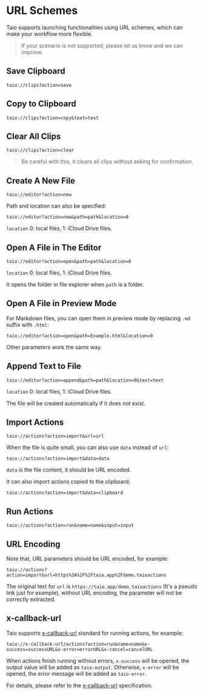 # URL Schemes

Taio supports launching functionalities using URL schemes, which can make your workflow more flexible.

> If your scenario is not supported, please let us know and we can improve.

## Save Clipboard

```
taio://clips?action=save
```

## Copy to Clipboard

```
taio://clips?action=copy&text=text
```

## Clear All Clips

```
taio://clips?action=clear
```

> Be careful with this, it clears all clips without asking for confirmation.

## Create A New File

```
taio://editor?action=new
```

Path and location can also be specified:

```
taio://editor?action=new&path=path&location=0
```

`location` 0: local files, 1: iCloud Drive files.

## Open A File in The Editor

```
taio://editor?action=open&path=path&location=0
```

`location` 0: local files, 1: iCloud Drive files.

It opens the folder in file explorer when `path` is a folder.

## Open A File in Preview Mode

For Markdown files, you can open them in preview mode by replacing `.md` suffix with `.html`:

```
taio://editor?action=open&path=Example.html&location=0
```

Other parameters work the same way.

## Append Text to File

```
taio://editor?action=append&path=path&location=0&text=text
```

`location` 0: local files, 1: iCloud Drive files.

The file will be created automatically if it does not exist.

## Import Actions

```
taio://actions?action=import&url=url
```

When the file is quite small, you can also use `data` instead of `url`:

```
taio://actions?action=import&data=data
```

`data` is the file content, it should be URL encoded.

It can also import actions copied to the clipboard:

```
taio://actions?action=import&data=clipboard
```

## Run Actions

```
taio://actions?action=run&name=name&input=input
```

## URL Encoding

Note that, URL parameters should be URL encoded, for example:

```
taio://actions?action=import&url=https%3A%2F%2Ftaio.app%2Fdemo.taioactions
```

The original text for `url` is `https://taio.app/demo.taioactions` (It's a pseudo link just for example), without URL encoding, the parameter will not be correctly extracted.

## x-callback-url

Taio supports [x-callback-url](http://x-callback-url.com) standard for running actions, for example:

```
taio://x-callback-url/actions?action=run&name=name&x-success=successURL&x-error=errorURL&x-cancel=cancelURL
```

When actions finish running without errors, `x-success` will be opened, the output value will be added as `taio-output`. Otherwise, `x-error` will be opened, the error message will be added as `taio-error`.

For details, please refer to the [x-callback-url](http://x-callback-url.com) specification.